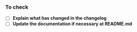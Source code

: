 ### To check

- [ ] **Explain what has changed in the changelog**
- [ ] **Update the documentation if necessary at README.md**
